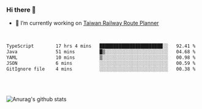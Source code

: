 ### Hi there 👋

- 🔭 I’m currently working on [Taiwan Railway Route Planner](https://github.com/Taiwan-Railway-Route-Planner)

<br/>

<!--START_SECTION:waka-->

```txt
TypeScript        17 hrs 4 mins   ███████████████████████░░   92.41 %
Java              51 mins         █▒░░░░░░░░░░░░░░░░░░░░░░░   04.68 %
YAML              10 mins         ▒░░░░░░░░░░░░░░░░░░░░░░░░   00.98 %
JSON              6 mins          ░░░░░░░░░░░░░░░░░░░░░░░░░   00.59 %
GitIgnore file    4 mins          ░░░░░░░░░░░░░░░░░░░░░░░░░   00.38 %
```

<!--END_SECTION:waka-->

<br/>
<br/>

![Anurag's github stats](https://github-readme-stats.vercel.app/api?username=DepickereSven&show_icons=true&theme=tokyonight)



<!--
**DepickereSven/DepickereSven** is a ✨ _special_ ✨ repository because its `README.md` (this file) appears on your GitHub profile.

Here are some ideas to get you started:

- 🔭 I’m currently working on ...
- 🌱 I’m currently learning ...
- 👯 I’m looking to collaborate on ...
- 🤔 I’m looking for help with ...
- 💬 Ask me about ...
- 📫 How to reach me: ...
- 😄 Pronouns: ...
- ⚡ Fun fact: ...
-->
